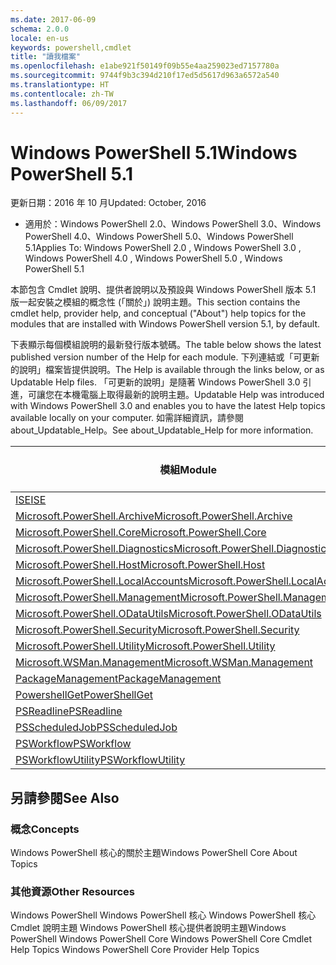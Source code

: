 ```yaml
---
ms.date: 2017-06-09
schema: 2.0.0
locale: en-us
keywords: powershell,cmdlet
title: "讀我檔案"
ms.openlocfilehash: e1abe921f50149f09b55e4aa259023ed7157780a
ms.sourcegitcommit: 9744f9b3c394d210f17ed5d5617d963a6572a540
ms.translationtype: HT
ms.contentlocale: zh-TW
ms.lasthandoff: 06/09/2017
---
```

# <a name="windows-powershell-51"></a><span data-ttu-id="e7688-103">Windows PowerShell 5.1</span><span class="sxs-lookup"><span data-stu-id="e7688-103">Windows PowerShell 5.1</span></span>

<span data-ttu-id="e7688-104">更新日期：2016 年 10 月</span><span class="sxs-lookup"><span data-stu-id="e7688-104">Updated: October, 2016</span></span>
- <span data-ttu-id="e7688-105">適用於：Windows PowerShell 2.0、Windows PowerShell 3.0、Windows PowerShell 4.0、Windows PowerShell 5.0、Windows PowerShell 5.1</span><span class="sxs-lookup"><span data-stu-id="e7688-105">Applies To: Windows PowerShell 2.0 , Windows PowerShell 3.0 , Windows PowerShell 4.0 , Windows PowerShell 5.0 , Windows PowerShell 5.1</span></span>

<span data-ttu-id="e7688-106">本節包含 Cmdlet 說明、提供者說明以及預設與 Windows PowerShell 版本 5.1 版一起安裝之模組的概念性 (「關於」) 說明主題。</span><span class="sxs-lookup"><span data-stu-id="e7688-106">This section contains the cmdlet help, provider help, and conceptual ("About") help topics for the modules that are installed with Windows PowerShell version 5.1, by default.</span></span>

<span data-ttu-id="e7688-107">下表顯示每個模組說明的最新發行版本號碼。</span><span class="sxs-lookup"><span data-stu-id="e7688-107">The table below shows the latest published version number of the Help for each module.</span></span>
<span data-ttu-id="e7688-108">下列連結或「可更新的說明」檔案皆提供說明。</span><span class="sxs-lookup"><span data-stu-id="e7688-108">The Help is available through the links below, or as Updatable Help files.</span></span>
<span data-ttu-id="e7688-109">「可更新的說明」是隨著 Windows PowerShell 3.0 引進，可讓您在本機電腦上取得最新的說明主題。</span><span class="sxs-lookup"><span data-stu-id="e7688-109">Updatable Help was introduced with Windows PowerShell 3.0 and enables you to have the latest Help topics available locally on your computer.</span></span>
<span data-ttu-id="e7688-110">如需詳細資訊，請參閱 about_Updatable_Help。</span><span class="sxs-lookup"><span data-stu-id="e7688-110">See about_Updatable_Help for more information.</span></span>

<span data-ttu-id="e7688-111">模組</span><span class="sxs-lookup"><span data-stu-id="e7688-111">Module</span></span> | <span data-ttu-id="e7688-112">最新版本</span><span class="sxs-lookup"><span data-stu-id="e7688-112">Latest Version</span></span>
----------------------------- | --------------
[<span data-ttu-id="e7688-113">ISE</span><span class="sxs-lookup"><span data-stu-id="e7688-113">ISE</span></span>](ISE/ISE.md) |<span data-ttu-id="e7688-114">5.1.0.0</span><span class="sxs-lookup"><span data-stu-id="e7688-114">5.1.0.0</span></span>
[<span data-ttu-id="e7688-115">Microsoft.PowerShell.Archive</span><span class="sxs-lookup"><span data-stu-id="e7688-115">Microsoft.PowerShell.Archive</span></span>](Microsoft.PowerShell.Archive/Microsoft.PowerShell.Archive.md) |<span data-ttu-id="e7688-116">5.1.0.0</span><span class="sxs-lookup"><span data-stu-id="e7688-116">5.1.0.0</span></span>
[<span data-ttu-id="e7688-117">Microsoft.PowerShell.Core</span><span class="sxs-lookup"><span data-stu-id="e7688-117">Microsoft.PowerShell.Core</span></span>](Microsoft.PowerShell.Core/Microsoft.PowerShell.Core.md) |<span data-ttu-id="e7688-118">5.1.0.0</span><span class="sxs-lookup"><span data-stu-id="e7688-118">5.1.0.0</span></span>
[<span data-ttu-id="e7688-119">Microsoft.PowerShell.Diagnostics</span><span class="sxs-lookup"><span data-stu-id="e7688-119">Microsoft.PowerShell.Diagnostics</span></span>](Microsoft.PowerShell.Diagnostics/Microsoft.PowerShell.Diagnostics.md) |<span data-ttu-id="e7688-120">5.1.0.0</span><span class="sxs-lookup"><span data-stu-id="e7688-120">5.1.0.0</span></span>
[<span data-ttu-id="e7688-121">Microsoft.PowerShell.Host</span><span class="sxs-lookup"><span data-stu-id="e7688-121">Microsoft.PowerShell.Host</span></span>](Microsoft.PowerShell.Host/Microsoft.PowerShell.Host.md) |<span data-ttu-id="e7688-122">5.1.0.0</span><span class="sxs-lookup"><span data-stu-id="e7688-122">5.1.0.0</span></span>
[<span data-ttu-id="e7688-123">Microsoft.PowerShell.LocalAccounts</span><span class="sxs-lookup"><span data-stu-id="e7688-123">Microsoft.PowerShell.LocalAccounts</span></span>](Microsoft.PowerShell.LocalAccounts/Microsoft.PowerShell.LocalAccounts.md) |<span data-ttu-id="e7688-124">5.1.0.0</span><span class="sxs-lookup"><span data-stu-id="e7688-124">5.1.0.0</span></span>
[<span data-ttu-id="e7688-125">Microsoft.PowerShell.Management</span><span class="sxs-lookup"><span data-stu-id="e7688-125">Microsoft.PowerShell.Management</span></span>](Microsoft.PowerShell.Management/Microsoft.PowerShell.Management.md) |<span data-ttu-id="e7688-126">5.1.0.0</span><span class="sxs-lookup"><span data-stu-id="e7688-126">5.1.0.0</span></span>
[<span data-ttu-id="e7688-127">Microsoft.PowerShell.ODataUtils</span><span class="sxs-lookup"><span data-stu-id="e7688-127">Microsoft.PowerShell.ODataUtils</span></span>](Microsoft.PowerShell.ODataUtils/Microsoft.PowerShell.ODataUtils.md) |<span data-ttu-id="e7688-128">5.1.0.0</span><span class="sxs-lookup"><span data-stu-id="e7688-128">5.1.0.0</span></span>
[<span data-ttu-id="e7688-129">Microsoft.PowerShell.Security</span><span class="sxs-lookup"><span data-stu-id="e7688-129">Microsoft.PowerShell.Security</span></span>](Microsoft.PowerShell.Security/Microsoft.PowerShell.Security.md) |<span data-ttu-id="e7688-130">5.1.0.0</span><span class="sxs-lookup"><span data-stu-id="e7688-130">5.1.0.0</span></span>
[<span data-ttu-id="e7688-131">Microsoft.PowerShell.Utility</span><span class="sxs-lookup"><span data-stu-id="e7688-131">Microsoft.PowerShell.Utility</span></span>](Microsoft.PowerShell.Utility/Microsoft.PowerShell.Utility.md) |<span data-ttu-id="e7688-132">5.1.0.0</span><span class="sxs-lookup"><span data-stu-id="e7688-132">5.1.0.0</span></span>
[<span data-ttu-id="e7688-133">Microsoft.WSMan.Management</span><span class="sxs-lookup"><span data-stu-id="e7688-133">Microsoft.WSMan.Management</span></span>](Microsoft.WSMan.Management/Microsoft.WSMan.Management.md) |<span data-ttu-id="e7688-134">5.1.0.0</span><span class="sxs-lookup"><span data-stu-id="e7688-134">5.1.0.0</span></span>
[<span data-ttu-id="e7688-135">PackageManagement</span><span class="sxs-lookup"><span data-stu-id="e7688-135">PackageManagement</span></span>](PackageManagement/PackageManagement.md) |<span data-ttu-id="e7688-136">5.1.0.0</span><span class="sxs-lookup"><span data-stu-id="e7688-136">5.1.0.0</span></span>
[<span data-ttu-id="e7688-137">PowershellGet</span><span class="sxs-lookup"><span data-stu-id="e7688-137">PowerShellGet</span></span>](PowerShellGet/PowerShellGet.md) |<span data-ttu-id="e7688-138">5.1.0.0</span><span class="sxs-lookup"><span data-stu-id="e7688-138">5.1.0.0</span></span>
[<span data-ttu-id="e7688-139">PSReadline</span><span class="sxs-lookup"><span data-stu-id="e7688-139">PSReadline</span></span>](PSReadline/PSReadline.md) |<span data-ttu-id="e7688-140">5.1.0.0</span><span class="sxs-lookup"><span data-stu-id="e7688-140">5.1.0.0</span></span>
[<span data-ttu-id="e7688-141">PSScheduledJob</span><span class="sxs-lookup"><span data-stu-id="e7688-141">PSScheduledJob</span></span>](PSScheduledJob/PSScheduledJob.md) |<span data-ttu-id="e7688-142">5.1.0.0</span><span class="sxs-lookup"><span data-stu-id="e7688-142">5.1.0.0</span></span>
[<span data-ttu-id="e7688-143">PSWorkflow</span><span class="sxs-lookup"><span data-stu-id="e7688-143">PSWorkflow</span></span>](PSWorkflow/PSWorkflow.md) |<span data-ttu-id="e7688-144">5.1.0.0</span><span class="sxs-lookup"><span data-stu-id="e7688-144">5.1.0.0</span></span>
[<span data-ttu-id="e7688-145">PSWorkflowUtility</span><span class="sxs-lookup"><span data-stu-id="e7688-145">PSWorkflowUtility</span></span>](PSWorkflowUtility/PSWorkflowUtility.md) |<span data-ttu-id="e7688-146">5.1.0.0</span><span class="sxs-lookup"><span data-stu-id="e7688-146">5.1.0.0</span></span>


##  <a name="see-also"></a><span data-ttu-id="e7688-147">另請參閱</span><span class="sxs-lookup"><span data-stu-id="e7688-147">See Also</span></span>
###  <a name="concepts"></a><span data-ttu-id="e7688-148">概念</span><span class="sxs-lookup"><span data-stu-id="e7688-148">Concepts</span></span>
<span data-ttu-id="e7688-149">Windows PowerShell 核心的關於主題</span><span class="sxs-lookup"><span data-stu-id="e7688-149">Windows PowerShell Core About Topics</span></span>

###  <a name="other-resources"></a><span data-ttu-id="e7688-150">其他資源</span><span class="sxs-lookup"><span data-stu-id="e7688-150">Other Resources</span></span>
<span data-ttu-id="e7688-151">Windows PowerShell Windows PowerShell 核心 Windows PowerShell 核心 Cmdlet 說明主題 Windows PowerShell 核心提供者說明主題</span><span class="sxs-lookup"><span data-stu-id="e7688-151">Windows PowerShell Windows PowerShell Core Windows PowerShell Core Cmdlet Help Topics Windows PowerShell Core Provider Help Topics</span></span>

